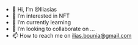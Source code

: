 - 👋 Hi, I’m @Iliasias
- 👀 I’m interested in NFT
- 🌱 I’m currently learning 
- 💞️ I’m looking to collaborate on ...
- 📫 How to reach me on ilias.bounia@gmail.com

<!---
Iliasias/Iliasias is a ✨ special ✨ repository because its `README.md` (this file) appears on your GitHub profile.
You can click the Preview link to take a look at your changes.
--->
